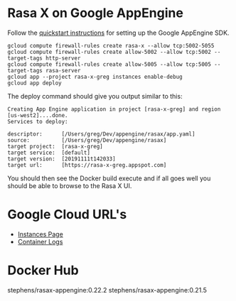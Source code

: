 # Rasa X on Google AppEngine

Follow the [quickstart instructions](https://cloud.google.com/appengine/docs/flexible/custom-runtimes/quickstart) for setting up the Google AppEngine SDK.

```
gcloud compute firewall-rules create rasa-x --allow tcp:5002-5055
gcloud compute firewall-rules create allow-5002 --allow tcp:5002 --target-tags http-server
gcloud compute firewall-rules create allow-5005 --allow tcp:5005 --target-tags rasa-server
gcloud app --project rasa-x-greg instances enable-debug
gcloud app deploy
```

The deploy command should give you output similar to this:

```
Creating App Engine application in project [rasa-x-greg] and region [us-west2]....done.                                                                                                           
Services to deploy:

descriptor:      [/Users/greg/Dev/appengine/rasax/app.yaml]
source:          [/Users/greg/Dev/appengine/rasax]
target project:  [rasa-x-greg]
target service:  [default]
target version:  [20191111t142033]
target url:      [https://rasa-x-greg.appspot.com]
```

You should then see the Docker build execute and if all goes well you should be able to browse to the Rasa X UI.

# Google Cloud URL's

* [Instances Page](https://console.cloud.google.com/appengine/instances?_ga=2.180007842.-761914247.1573508558)
* [Container Logs](https://console.cloud.google.com/logs/viewer)

# Docker Hub

stephens/rasax-appengine:0.22.2
stephens/rasax-appengine:0.21.5



